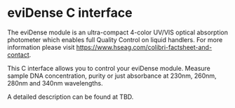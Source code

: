# eviDense C interface

The eviDense module is an ultra-compact 4-color UV/VIS optical absorption photometer which enables full Quality Control on liquid handlers. For more information please visit https://www.hseag.com/colibri-factsheet-and-contact.

This C interface allows you to control your eviDense module. Measure sample DNA concentration, purity or just absorbance at 230nm, 260nm, 280nm and 340nm wavelengths.

A detailed description can be found at TBD.

